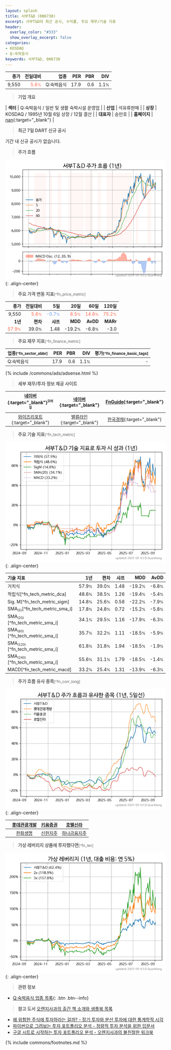 ```yaml
---
layout: splash
title: 서부T&D (006730)
excerpt: 서부T&D의 최근 공시, 수익률, 주요 재무/기술 지표
header:
  overlay_color: "#333"
  show_overlay_excerpt: false
categories:
- KOSDAQ
- Q:숙박음식
keywords: 서부T&D, 006730
---
```


| **종가** | **전일대비** | **업종** | **PER** | **PBR** | **DIV** |
| -------: | -----------: | -------: | ------: | ------: | ------: |
| 9,550 | <span style="color: tomato">5.6<small>%</small></span> | Q:숙박음식 | 17.9 | 0.6 | 1.1<small>%</small> |

<!-- more -->


> **기업 개요**<a id="company"></a>

| <span style="white-space:nowrap;">**섹터**</span> | Q:숙박음식 / 일반 및 생활 숙박시설 운영업 |
| <span style="white-space:nowrap;">**산업**</span> | 석유류판매 |
| <span style="white-space:nowrap;">**상장**</span> | KOSDAQ / 1995년 10월 6일 상장 / 12월 결산 |
| <span style="white-space:nowrap;">**대표자**</span> | 승만호 |
| <span style="white-space:nowrap;">**홈페이지**</span> | [nan](nan){:target="_blank"} |


> **최근 7일 DART 신규 공시**<a id="dart"></a>

기간 내 신규 공시가 없습니다.


> **주가 흐름**<a id="price"></a>

![006730](/stock/images/006730.png){: .align-center}


> **주요 가격 변동 지표**<small>[^fn_price_metric]</small>

| **종가** | **전일대비** | **5일** | **20일** | **60일** | **120일** |
| -------: | -----------: | ------: | -------: | -------: | --------: |
| 9,550 | <span style="color: tomato">5.6<small>%</small></span> | <span style="color: cornflowerblue">-0.7<small>%</small></span> | <span style="color: tomato">8.5<small>%</small></span> | <span style="color: tomato">14.6<small>%</small></span> | <span style="color: tomato">75.2<small>%</small></span> |
| **1년** | **편차** | **샤프** | **MDD** | **AvDD** | **MARr** |
| <span style="color: tomato">57.9<small>%</small></span> | 39.0<small>%</small> | 1.48 | -19.2<small>%</small> | -6.8<small>%</small> | -3.0 |


> **주요 재무 지표**<small>[^fn_finance_metric]</small>

| **업종**<small>[^fn_sector_abbr]</small> | **PER** | **PBR** | **DIV** | **평가**<small>[^fn_finance_basic_tags]</small> |
| :--------------------------------------- | ------: | ------: | ------: | ----------------------------------------------: |
| Q:숙박음식 | 17.9 | 0.6 | 1.1<small>%</small> | - |



{% include /commons/ads/adsense.html %}

> **세부 재무/투자 정보 제공 사이트**

| [네이버](https://m.stock.naver.com/domestic/stock/006730/finance/summary){:target="_blank"}<sup><small>모바일</small></sup> | [네이버](https://finance.naver.com/item/coinfo.naver?code=006730){:target="_blank"} | [FnGuide](https://comp.fnguide.com/SVO2/ASP/SVD_Invest.asp?gicode=A006730&MenuYn=Y){:target="_blank"} |
| :---: | :---: | :---: |
| [와이즈리포트](https://comp.wisereport.co.kr/company/c1040001.aspx?cmp_cd=006730){:target="_blank"} | [밸류라인](https://www.valueline.co.kr/finance/summary/006730){:target="_blank"} | [한국경제](https://markets.hankyung.com/stock/006730/financial-summary){:target="_blank"} |


> **주요 기술 지표**<small>[^fn_tech_metric]</small>


![006730](/stock/images/006730_tech.png){: .align-center}

| **기술 지표** | **1년** | **편차** | **샤프** | **MDD** | **AvDD** |
| :------------ | ------: | -----------: | -------: | ------: | -------: |
| 거치식 | 57.9<small>%</small> | 39.0<small>%</small> | 1.48 | -19.2<small>%</small> | -6.8<small>%</small> |
| 적립식[^fn_tech_metric_dca] | 48.6<small>%</small> | 38.5<small>%</small> | 1.26 | -19.4<small>%</small> | -5.4<small>%</small> |
| Sig. M[^fn_tech_metric_sigm] | 14.8<small>%</small> | 25.6<small>%</small> | 0.58 | -22.2<small>%</small> | -7.9<small>%</small> |
| SMA<small><sub>(5)</sub></small>[^fn_tech_metric_sma_i] | 17.8<small>%</small> | 24.8<small>%</small> | 0.72 | -15.2<small>%</small> | -5.8<small>%</small> |
| SMA<small><sub>(20)</sub></small>[^fn_tech_metric_sma_i] | 34.1<small>%</small> | 29.5<small>%</small> | 1.16 | -17.9<small>%</small> | -6.3<small>%</small> |
| SMA<small><sub>(60)</sub></small>[^fn_tech_metric_sma_i] | 35.7<small>%</small> | 32.2<small>%</small> | 1.11 | -18.5<small>%</small> | -5.9<small>%</small> |
| SMA<small><sub>(120)</sub></small>[^fn_tech_metric_sma_i] | 61.8<small>%</small> | 31.8<small>%</small> | 1.94 | -18.5<small>%</small> | -1.9<small>%</small> |
| SMA<small><sub>(240)</sub></small>[^fn_tech_metric_sma_i] | 55.6<small>%</small> | 31.1<small>%</small> | 1.79 | -18.5<small>%</small> | -1.4<small>%</small> |
| MACD[^fn_tech_metric_macd] | 33.2<small>%</small> | 25.4<small>%</small> | 1.31 | -13.9<small>%</small> | -6.3<small>%</small> |


> **주가 흐름 유사 종목**<a id="corr"></a><small>[^fn_corr_long]</small>

![006730](/stock/images/006730_corr.png){: .align-center}

|       | [롯데관광개발](/032350/) | [키움증권](/039490/) | [호텔신라](/008770/) |
| :---: | :------------------------------------: | :------------------------------------: | :------------------------------------: |
|       | [한화생명](/088350/) | [신한지주](/055550/) | [하나금융지주](/086790/) |


> **가상 레버리지 상품에 투자했다면**<a id="2x"></a><small>[^fn_lev]</small>

![006730](/stock/images/006730_2x.png){: .align-center}


> **관련 정보**

- [Q:숙박음식 업종 목록](/stats/sector/kosdaq_업종_숙박음식_종목/){: .btn .btn--info}

> **참고 도서** [오렌지사과의 출간 책 소개와 샘플북 목록](https://kongdori.tistory.com/691)

- [왜 위험한 주식에 투자하라는 걸까? - 장기 투자와 분산 투자에 대한 통계학적 시각](https://kongdori.tistory.com/421)
- [파이썬으로 그려보는 투자 포트폴리오 분석  - 정량적 투자 분석을 위한 입문서](https://kongdori.tistory.com/643)
- [구글 시트로 시작하는 투자 포트폴리오 분석 - 오렌지사과의 불친절한 워크북](https://kongdori.tistory.com/449)


{% include commons/footnotes.md %}